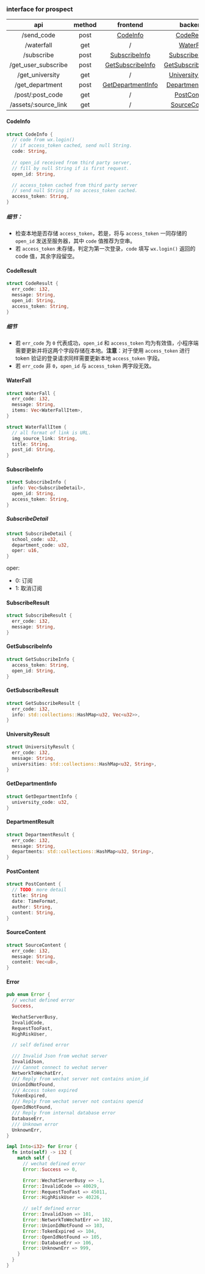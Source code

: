 ### interface for prospect
|api|method|frontend|backend|
|:---:|:---:|:---:|:---:|
|/send_code|post|[CodeInfo](#CodeInfo)|[CodeResult](#CodeResult)|
|/waterfall|get|/|[WaterFall](#WaterFall)|
|/subscribe|post|[SubscribeInfo](#SubscribeInfo)|[SubscribeResult](#SubscribeResult)|
|/get_user_subscribe|post|[GetSubscribeInfo](#GetSubscribeInfo)|[GetSubscribeResult](#GetSubscribeResult)|
|/get_university|get|/|[UniversityResult](#UniversityResult)|
|/get_department|post|[GetDepartmentInfo](#GetDepartmentInfo)|[DepartmentResult](#DepartmentResult)|
|/post/:post_code|get|/|[PostContent](#PostContent)|
|/assets/:source_link|get|/|[SourceContent](#SourceContent)|

#### CodeInfo
``` rust
struct CodeInfo {
  // code from wx.login()
  // if access_token cached, send null String.
  code: String,
    
  // open_id received from third party server,
  // fill by null String if is first request.
  open_id: String,

  // access_token cached from third party server
  // send null String if no access_token cached.
  access_token: String,
}
```

##### 细节：

- 检查本地是否存储 `access_token`，若是，将与 `access_token` 一同存储的 `open_id` 发送至服务器，其中 `code` 值推荐为空串。
- 若 `access_token` 未存储，判定为第一次登录，`code` 填写 `wx.login()` 返回的 code 值，其余字段留空。

#### CodeResult

``` rust
struct CodeResult {
  err_code: i32,
  message: String,
  open_id: String,
  access_token: String,
}
```

##### 细节

- 若 `err_code` 为 `0` 代表成功，`open_id` 和 `access_token` 均为有效值，小程序端需要更新并将这两个字段存储在本地。**注意**：对于使用 `access_token` 进行 token 验证的登录请求同样需要更新本地 `access_token` 字段。
- 若 `err_code` 非 `0`，`open_id` 与 `access_token` 两字段无效。

#### WaterFall

``` rust
struct WaterFall {
  err_code: i32,
  message: String,
  items: Vec<WaterFallItem>,
}

struct WaterFallItem {
  // all format of link is URL.
  img_source_link: String,
  title: String,
  post_id: String,
}
```

#### SubscribeInfo
``` rust
struct SubscribeInfo {
  info: Vec<SubscribeDetail>,
  open_id: String,
  access_token: String,
}
```

##### SubscribeDetail

``` rust
struct SubscribeDetail {
  school_code: u32,
  department_code: u32,
  oper: u16,
}
```

oper:

- 0: 订阅
- 1: 取消订阅

#### SubscribeResult

``` rust
struct SubscribeResult {
  err_code: i32,
  message: String,
}
```
#### GetSubscribeInfo

``` rust
struct GetSubscribeInfo {
  access_token: String,
  open_id: String,
}
```

#### GetSubscribeResult

``` rust
struct GetSubscribeResult {
  err_code: i32,
  info: std::collections::HashMap<u32, Vec<u32>>,
}
```

#### UniversityResult

``` rust
struct UniversityResult {
  err_code: i32,
  message: String,
  universities: std::collections::HashMap<u32, String>,
}
```

#### GetDepartmentInfo
``` rust
struct GetDepartmentInfo {
  university_code: u32,
}
```

#### DepartmentResult
``` rust
struct DepartmentResult {
  err_code: i32,
  message: String,
  departments: std::collections::HashMap<u32, String>,
}
```

#### PostContent
``` rust
struct PostContent {
  // TODO: more detail
  title: String
  date: TimeFormat,
  author: String,
  content: String,
}
```

#### SourceContent
``` rust
struct SourceContent {
  err_code: i32,
  message: String,
  content: Vec<u8>,
}
```



#### Error

``` rust
pub enum Error {
  // wechat defined error
  Success,

  WechatServerBusy,
  InvalidCode,
  RequestTooFast,
  HighRiskUser,

  // self defined error

  /// Invalid Json from wechat server
  InvalidJson,
  /// Cannot connect to wechat server
  NetworkToWechatErr,
  /// Reply from wechat server not contains union_id
  UnionIdNotFound,
  /// Access token expired
  TokenExpired,
  /// Reply from wechat server not contains openid
  OpenIdNotFound,
  /// Reply from internal database error
  DatabaseErr,
  /// Unknown error
  UnknownErr,
}

impl Into<i32> for Error {
  fn into(self) -> i32 {
    match self {
      // wechat defined error
      Error::Success => 0,

      Error::WechatServerBusy => -1,
      Error::InvalidCode => 40029,
      Error::RequestTooFast => 45011,
      Error::HighRiskUser => 40226,

      // self defined error
      Error::InvalidJson => 101,
      Error::NetworkToWechatErr => 102,
      Error::UnionIdNotFound => 103,
      Error::TokenExpired => 104,
      Error::OpenIdNotFound => 105,
      Error::DatabaseErr => 106,
      Error::UnknownErr => 999,
    }
  }
}
```


